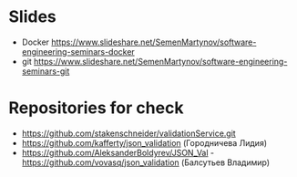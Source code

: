 # Slides

- Docker https://www.slideshare.net/SemenMartynov/software-engineering-seminars-docker
- git https://www.slideshare.net/SemenMartynov/software-engineering-seminars-git

# Repositories for check

- https://github.com/stakenschneider/validationService.git
- https://github.com/kafferty/json_validation (Городничева Лидия)
- https://github.com/AleksanderBoldyrev/JSON_Val
-https://github.com/vovasq/json_validation (Балсутьев Владимир) 
